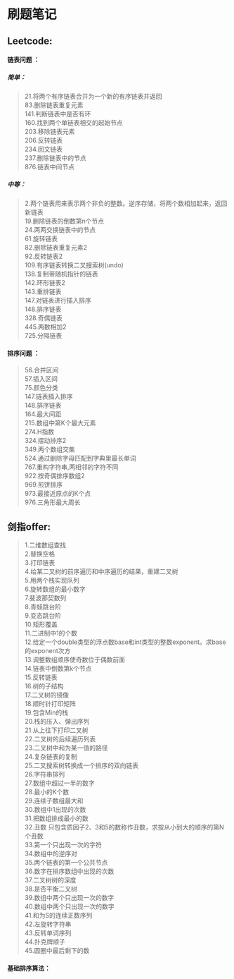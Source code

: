 刷题笔记
=================================


## Leetcode: 

#### 链表问题 ：
##### 简单：
> 21.将两个有序链表合并为一个新的有序链表并返回  
83.删除链表重复元素  
141.判断链表中是否有环  
160.找到两个单链表相交的起始节点  
203.移除链表元素  
206.反转链表  
234.回文链表  
237.删除链表中的节点  
876.链表中间节点  

##### 中等：
> 2.两个链表用来表示两个非负的整数。逆序存储，将两个数相加起来，返回新链表  
19.删除链表的倒数第n个节点  
24.两两交换链表中的节点  
61.旋转链表  
82.删除链表重复元素2  
92.反转链表2  
109.有序链表转换二叉搜索树(undo)    
138.复制带随机指针的链表    
142.环形链表2  
143.重排链表  
147.对链表进行插入排序  
148.排序链表  
328.奇偶链表  
445.两数相加2  
725.分隔链表  

#### 排序问题 ：

> 56.合并区间     
57.插入区间     
75.颜色分类    
147.链表插入排序    
148.排序链表    
164.最大间距    
215.数组中第K个最大元素    
274.H指数    
324.摆动排序2    
349.两个数组交集    
524.通过删除字母匹配到字典里最长单词    
767.重构字符串,两相邻的字符不同    
922.按奇偶排序数组2    
969.煎饼排序  
973.最接近原点的K个点   
976.三角形最大周长   


## 剑指offer: 
 
> 1.二维数组查找  
2.替换空格  
3.打印链表  
4.给某二叉树的前序遍历和中序遍历的结果，重建二叉树  
5.用两个栈实现队列  
6.旋转数组的最小数字  
7.斐波那契数列  
8.青蛙跳台阶  
9.变态跳台阶  
10.矩形覆盖  
11.二进制中1的个数  
12.给定一个double类型的浮点数base和int类型的整数exponent。求base的exponent次方  
13.调整数组顺序使奇数位于偶数前面  
14.链表中倒数第k个节点  
15.反转链表  
16.树的子结构  
17.二叉树的镜像  
18.顺时针打印矩阵  
19.包含Min的栈  
20.栈的压入、弹出序列  
21.从上往下打印二叉树  
22.二叉树的后续遍历列表  
23.二叉树中和为某一值的路径  
24.复杂链表的复制  
25.二叉搜索树转换成一个排序的双向链表  
26.字符串排列  
27.数组中超过一半的数字  
28.最小的K个数  
29.连续子数组最大和  
30.数组中1出现的次数  
31.把数组排成最小的数  
32.丑数 只包含质因子2、3和5的数称作丑数，求按从小到大的顺序的第N个丑数  
33.第一个只出现一次的字符  
34.数组中的逆序对  
35.两个链表的第一个公共节点  
36.数字在排序数组中出现的次数  
37.二叉树树的深度  
38.是否平衡二叉树  
39.数组中两个只出现一次的数字  
40.数组中两个只出现一次的数字  
41.和为S的连续正数序列  
42.左旋转字符串  
43.反转单词序列  
44.扑克牌顺子  
45.圆圈中最后剩下的数  



#### 基础排序算法：
